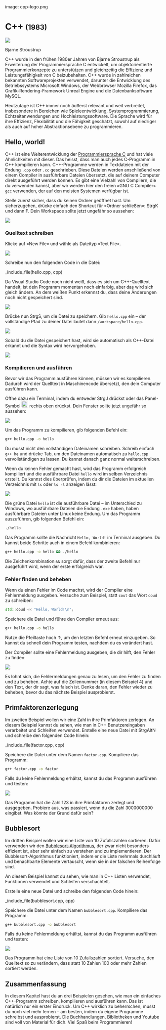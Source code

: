 <div class='meta'>
image: cpp-logo.png
</div>

# C++ <span style='font-size: 80%;'>(1983)</span>

<div class='floatright' style='width: 12em;'>
    <img src='stroustrup.webp'>
    <p>Bjarne Stroustrup</p>
</div>

<p class='abstract'>
C++ wurde in den frühen 1980er Jahren von Bjarne Stroustrup als Erweiterung der Programmiersprache C entwickelt, um objektorientierte Programmierkonzepte zu unterstützen und gleichzeitig die Effizienz und Leistungsfähigkeit von C beizubehalten. C++ wurde in zahlreichen bekannten Softwareprojekten verwendet, darunter die Entwicklung des Betriebssystems Microsoft Windows, der Webbrowser Mozilla Firefox, das Grafik-Rendering-Framework Unreal Engine und die Datenbanksoftware MySQL.
</p>

Heutzutage ist C++ immer noch äußerst relevant und weit verbreitet, insbesondere in Bereichen wie Spieleentwicklung, Systemprogrammierung, Echtzeitanwendungen und Hochleistungssoftware. Die Sprache wird für ihre Effizienz, Flexibilität und die Fähigkeit geschätzt, sowohl auf niedriger als auch auf hoher Abstraktionsebene zu programmieren.

<!-- ## Eigenschaften

- **Objektorientierung**: C++ ist eine objektorientierte Programmiersprache, die auf der Verwendung von Objekten und Klassen basiert.
- **Generische Programmierung**: C++ unterstützt generische Programmierung, was es ermöglicht, Algorithmen und Datenstrukturen unabhängig von den verwendeten Datentypen zu schreiben.
- **Hohe Performance**: C++ ist eine der schnellsten Programmiersprachen und wird häufig für rechenintensive Anwendungen eingesetzt.
- **Portabilität**: C++-Code ist in der Regel portabel und kann auf verschiedenen Plattformen und Betriebssystemen ausgeführt werden.
- **Modularität**: C++ unterstützt die modulare Programmierung, was es ermöglicht, den Code in separate Module oder Dateien aufzuteilen.
- **Standardbibliothek**: C++ verfügt über eine umfangreiche Standardbibliothek, die eine Vielzahl von Funktionen und Datentypen bereitstellt. -->

## Hello, world!

C++ ist eine Weiterentwicklung der [Programmiersprache C](/c) und hat viele Ähnlichkeiten mit dieser. Das heisst, dass man auch jedes C-Programm in C++ kompilieren kann. C++-Programme werden in Textdateien mit der Endung `.cpp` oder `.cc` geschrieben. Diese Dateien werden anschließend von einem Compiler in ausführbare Dateien übersetzt, die auf deinem Computer direkt ausgeführt werden können. Es gibt eine Vielzahl von Compilern, die du verwenden kannst, aber wir werden hier den freien »GNU C Compiler« `gcc` verwenden, der auf den meisten Systemen verfügbar ist.

Stelle zuerst sicher, dass du keinen Ordner geöffnet hast. Um sicherzugehen, drücke einfach den Shortcut für »Ordner schließen«: <span class='key'>Strg</span><span class='key'>K</span> und dann <span class='key'>F</span>. Dein Workspace sollte jetzt ungefähr so aussehen:

<img class='full' src='fresh-start.webp'>

### Quelltext schreiben

Klicke auf »New File« und wähle als Dateityp »Text File«.

<img class='full' src='choose-filename.webp'>

Schreibe nun den folgenden Code in die Datei:

_include_file(hello.cpp, cpp)

Da Visual Studio Code noch nicht weiß, dass es sich um C++-Quelltext handelt, ist dein Programm momentan noch einfarbig, aber das wird sich gleich ändern. An dem weißen Punkt erkennst du, dass deine Änderungen noch nicht gespeichert sind.

<img class='full' src='no-syntax-highlighting.webp'>

Drücke nun <span class='key'>Strg</span><span class='key'>S</span>, um die Datei zu speichern. Gib `hello.cpp` ein – der vollständige Pfad zu deiner Datei lautet dann `/workspace/hello.cpp`.

<img class='full' src='enter-filename.webp'>

Sobald du die Datei gespeichert hast, wird sie automatisch als C++-Datei erkannt und die Syntax wird hervorgehoben.

<img class='full' src='syntax-highlighting.webp'>

### Kompilieren und ausführen

Bevor wir das Programm ausführen können, müssen wir es kompilieren. Dadurch wird der Quelltext in Maschinencode übersetzt, den dein Computer ausführen kann.

Öffne dazu ein Terminal, indem du entweder <span class='key'>Strg</span><span class='key'>J</span> drückst oder das Panel-Symbol <img src='../basics/panel.webp' style='border-radius: 4px; height: 1.5em;'> rechts oben drückst. Dein Fenster sollte jetzt ungefähr so aussehen:

<img class='full' src='cpp-lets-compile.webp'>

Um das Programm zu kompilieren, gib folgenden Befehl ein:

```bash
g++ hello.cpp -o hello
```

<div class='hint'>
Du musst nicht den vollständigen Dateinamen schreiben. Schreib einfach <code>g++ he</code> und drücke <span class='key'>Tab</span>, um den Dateinamen automatisch zu <code>hello.cpp</code> vervollständigen zu lassen. Du kannst danach ganz normal weiterschreiben.
</div>

Wenn du keinen Fehler gemacht hast, wird das Programm erfolgreich kompiliert und die ausführbare Datei `hello` wird im selben Verzeichnis erstellt. Du kannst dies überprüfen, indem du dir die Dateien im aktuellen Verzeichnis mit `ls` oder `ls -l` anzeigen lässt:

<img class='full' src='ls.webp'>

Die grüne Datei `hello` ist die ausführbare Datei – im Unterschied zu Windows, wo ausführbare Dateien die Endung `.exe` haben, haben ausführbare Dateien unter Linux keine Endung. Um das Programm auszuführen, gib folgenden Befehl ein:

```bash
./hello
```

Das Programm sollte die Nachricht `Hello, World!` im Terminal ausgeben. Du kannst beide Schritte auch in einem Befehl kombinieren:

```bash
g++ hello.cpp -o hello && ./hello
```

<div class='hint'>
Die Zeichenkombination <code>&amp;&amp;</code> sorgt dafür, dass der zweite Befehl nur ausgeführt wird, wenn der erste erfolgreich war.
</div>

### Fehler finden und beheben

Wenn du einen Fehler im Code machst, wird der Compiler eine Fehlermeldung ausgeben. Versuche zum Beispiel, statt `cout` das Wort `coud` zu schreiben:

```cpp
std::coud << "Hello, World!\n";
```

Speichere die Datei und führe den Compiler erneut aus:

```bash
g++ hello.cpp -o hello
```

<div class='hint'>
Nutze die Pfeiltaste hoch <span class='key'>↑</span>, um den letzten Befehl erneut einzugeben. So kannst du schnell dein Programm testen, nachdem du es verändert hast.
</div>

Der Compiler sollte eine Fehlermeldung ausgeben, die dir hilft, den Fehler zu finden:

<img class='full' src='error.webp'>

Es lohnt sich, die Fehlermeldungen genau zu lesen, um den Fehler zu finden und zu beheben. Achte auf die Zeilennummer (in diesem Beispiel 4) und den Text, der dir sagt, was falsch ist. Denke daran, den Fehler wieder zu beheben, bevor du das nächste Beispiel ausprobierst.

## Primfaktorenzerlegung

Im zweiten Beispiel wollen wir eine Zahl in ihre Primfaktoren zerlegen. An diesem Beispiel kannst du sehen, wie man in C++ Benutzereingaben verarbeitet und Schleifen verwendet.
Erstelle eine neue Datei mit <span class='key'>Strg</span><span class='key'>Alt</span><span class='key'>N</span> und schreibe den folgenden Code hinein:

_include_file(factor.cpp, cpp)

Speichere die Datei unter dem Namen `factor.cpp`. Kompiliere das Programm:

```bash
g++ factor.cpp -o factor
```

Falls du keine Fehlermeldung erhältst, kannst du das Programm ausführen und testen:

<img class='full' src='try-factor.webp'>

Das Programm hat die Zahl 123 in ihre Primfaktoren zerlegt und ausgegeben. Probiere aus, was passiert, wenn du die Zahl 3000000000 eingibst. Was könnte der Grund dafür sein?

## Bubblesort

Im dritten Beispiel wollen wir eine Liste von 10 Zufallszahlen sortieren. Dafür verwenden wir den [Bubblesort-Algorithmus](https://de.wikipedia.org/wiki/Bubblesort), der zwar nicht besonders effizient ist, aber sehr einfach zu verstehen und zu implementieren. Der Bubblesort-Algorithmus funktioniert, indem er die Liste mehrmals durchläuft und benachbarte Elemente vertauscht, wenn sie in der falschen Reihenfolge sind.

An diesem Beispiel kannst du sehen, wie man in C++ Listen verwendet, Funktionen verwendet und Schleifen verschachtelt.

Erstelle eine neue Datei und schreibe den folgenden Code hinein:

_include_file(bubblesort.cpp, cpp)

Speichere die Datei unter dem Namen `bubblesort.cpp`. Kompiliere das Programm:

```bash
g++ bubblesort.cpp -o bubblesort
```
Falls du keine Fehlermeldung erhältst, kannst du das Programm ausführen und testen:

<img class='full' src='bubblesort.webp'>

Das Programm hat eine Liste von 10 Zufallszahlen sortiert. Versuche, den Quelltext so zu verändern, dass statt 10 Zahlen 100 oder mehr Zahlen sortiert werden.

## Zusammenfassung

In diesem Kapitel hast du an drei Beispielen gesehen, wie man ein einfaches C++-Programm schreiben, kompilieren und ausführen kann. Das ist natürlich nur ein erster Eindruck. Um C++ wirklich zu beherrschen, musst du noch viel mehr lernen – am besten, indem du eigene Programme schreibst und ausprobierst. Die Buchhandlungen, Bibliotheken und Youtube sind voll von Material für dich. Viel Spaß beim Programmieren!

